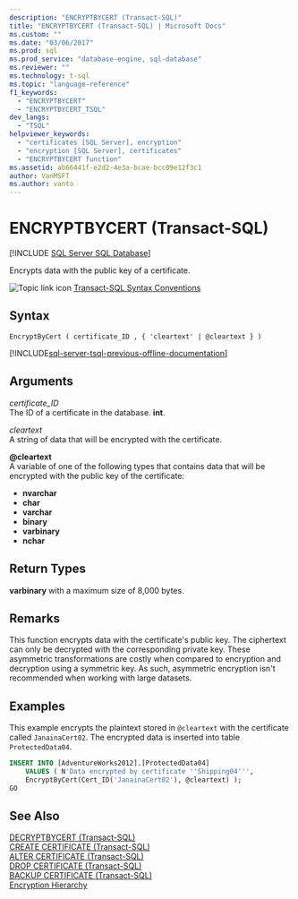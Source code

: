 ```yaml
---
description: "ENCRYPTBYCERT (Transact-SQL)"
title: "ENCRYPTBYCERT (Transact-SQL) | Microsoft Docs"
ms.custom: ""
ms.date: "03/06/2017"
ms.prod: sql
ms.prod_service: "database-engine, sql-database"
ms.reviewer: ""
ms.technology: t-sql
ms.topic: "language-reference"
f1_keywords: 
  - "ENCRYPTBYCERT"
  - "ENCRYPTBYCERT_TSQL"
dev_langs: 
  - "TSQL"
helpviewer_keywords: 
  - "certificates [SQL Server], encryption"
  - "encryption [SQL Server], certificates"
  - "ENCRYPTBYCERT function"
ms.assetid: ab66441f-e2d2-4e3a-bcae-bcc09e12f3c1
author: VanMSFT
ms.author: vanto
---
```

# ENCRYPTBYCERT (Transact-SQL)
[!INCLUDE [SQL Server SQL Database](../../includes/applies-to-version/sql-asdb.md)]

Encrypts data with the public key of a certificate.  
  
![Topic link icon](../../database-engine/configure-windows/media/topic-link.gif "Topic link icon") [Transact-SQL Syntax Conventions](../../t-sql/language-elements/transact-sql-syntax-conventions-transact-sql.md)  
  
## Syntax  
  
```syntaxsql
EncryptByCert ( certificate_ID , { 'cleartext' | @cleartext } )  
```  
  
[!INCLUDE[sql-server-tsql-previous-offline-documentation](../../includes/sql-server-tsql-previous-offline-documentation.md)]

## Arguments
_certificate\_ID_  
The ID of a certificate in the database. **int**.  
  
_cleartext_  
A string of data that will be encrypted with the certificate.  
  
**\@cleartext**  
A variable of one of the following types that contains data that will be encrypted with the public key of the certificate:

* **nvarchar** 
* **char**
* **varchar**
* **binary** 
* **varbinary**
* **nchar**
  
## Return Types  
**varbinary** with a maximum size of 8,000 bytes.  
  
## Remarks  
This function encrypts data with the certificate's public key. The ciphertext can only be decrypted with the corresponding private key. These asymmetric transformations are costly when compared to encryption and decryption using a symmetric key. As such, asymmetric encryption isn't recommended when working with large datasets.
  
## Examples  
This example encrypts the plaintext stored in `@cleartext` with the certificate called `JanainaCert02`. The encrypted data is inserted into table `ProtectedData04`.  
  
```sql  
INSERT INTO [AdventureWorks2012].[ProtectedData04]   
    VALUES ( N'Data encrypted by certificate ''Shipping04''',  
    EncryptByCert(Cert_ID('JanainaCert02'), @cleartext) );  
GO  
```  
  
## See Also  
[DECRYPTBYCERT &#40;Transact-SQL&#41;](../../t-sql/functions/decryptbycert-transact-sql.md)   
[CREATE CERTIFICATE &#40;Transact-SQL&#41;](../../t-sql/statements/create-certificate-transact-sql.md)   
[ALTER CERTIFICATE &#40;Transact-SQL&#41;](../../t-sql/statements/alter-certificate-transact-sql.md)   
[DROP CERTIFICATE &#40;Transact-SQL&#41;](../../t-sql/statements/drop-certificate-transact-sql.md)   
[BACKUP CERTIFICATE &#40;Transact-SQL&#41;](../../t-sql/statements/backup-certificate-transact-sql.md)   
[Encryption Hierarchy](../../relational-databases/security/encryption/encryption-hierarchy.md)  
  
  
